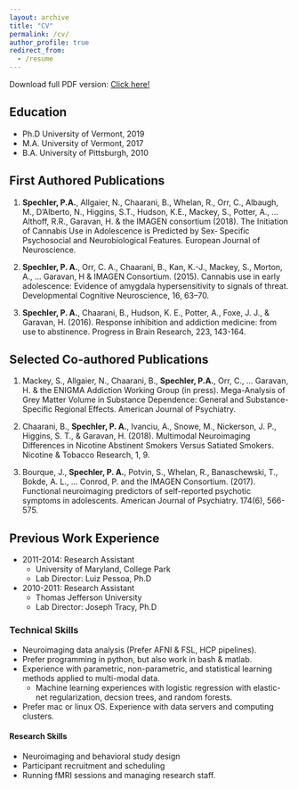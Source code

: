 ```yaml
---
layout: archive
title: "CV"
permalink: /cv/
author_profile: true
redirect_from:
  - /resume
---
```

Download full PDF version: <a href="https://philipspechler.github.io/files/Philip_Spechler_CV_Oct2020.pdf"> Click here!</a>

## Education
* Ph.D University of Vermont, 2019
* M.A. University of Vermont, 2017
* B.A. University of Pittsburgh, 2010

## First Authored Publications
1. **Spechler, P.A.**, Allgaier, N., Chaarani, B., Whelan, R., Orr, C., Albaugh, M., D’Alberto, N., Higgins, S.T., Hudson, K.E., Mackey, 
S., Potter, A., ... Althoff, R.R., Garavan, H. & the IMAGEN consortium (2018). The Initiation of Cannabis Use in Adolescence is Predicted 
by Sex‐ Specific Psychosocial and Neurobiological Features. European Journal of Neuroscience.

2. **Spechler, P. A.**, Orr, C. A., Chaarani, B., Kan, K.-J., Mackey, S., Morton, A., ... Garavan, H & IMAGEN Consortium. (2015). Cannabis 
use in early adolescence: Evidence of amygdala hypersensitivity to signals of threat. Developmental Cognitive Neuroscience, 16, 63–70.

3. **Spechler, P. A.**, Chaarani, B., Hudson, K. E., Potter, A., Foxe, J. J., & Garavan, H. (2016). Response inhibition and addiction 
medicine: from use to abstinence. Progress in Brain Research, 223, 143-164.

## Selected Co-authored Publications
1. Mackey, S., Allgaier, N., Chaarani, B., **Spechler, P.A.**, Orr, C., ... Garavan, H. & the ENIGMA Addiction Working Group (in press). 
Mega-Analysis of Grey Matter Volume in Substance Dependence: General and Substance-Specific Regional Effects. American Journal of 
Psychiatry.

2. Chaarani, B., **Spechler, P. A.**, Ivanciu, A., Snowe, M., Nickerson, J. P., Higgins, S. T., & Garavan, H. (2018). Multimodal 
Neuroimaging Differences in Nicotine Abstinent Smokers Versus Satiated Smokers. Nicotine & Tobacco Research, 1, 9.

3. Bourque, J., **Spechler, P. A.**, Potvin, S., Whelan, R., Banaschewski, T., Bokde, A. L., ... Conrod, P. and the IMAGEN Consortium. 
(2017). Functional neuroimaging predictors of self-reported psychotic symptoms in adolescents. American Journal of Psychiatry. 174(6), 
566-575.

## Previous Work Experience
* 2011-2014: Research Assistant
  * University of Maryland, College Park
  * Lab Director: Luiz Pessoa, Ph.D
* 2010-2011: Research Assistant
  * Thomas Jefferson University
  * Lab Director: Joseph Tracy, Ph.D  
  
### Technical Skills
* Neuroimaging data analysis (Prefer AFNI & FSL, HCP pipelines).
* Prefer programming in python, but also work in bash & matlab.
* Experience with parametric, non-parametric, and statistical learning methods applied to multi-modal data.
  * Machine learning experiences with logistic regression with elastic-net regularization, decsion trees, and random forests.
* Prefer mac or linux OS. Experience with data servers and computing clusters. 

#### Research Skills
* Neuroimaging and behavioral study design 
* Participant recruitment and scheduling
* Running fMRI sessions and managing research staff.
